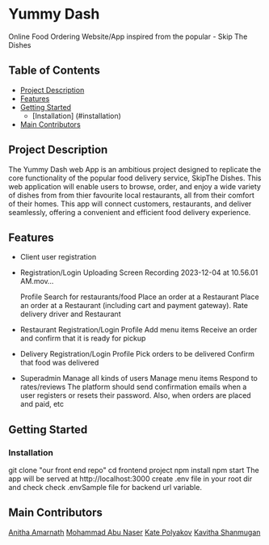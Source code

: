 # Yummy Dash

Online Food Ordering Website/App inspired from the popular - Skip The Dishes

## Table of Contents

- [Project Description](#project-descrption)
- [Features](#features)
- [Getting Started](#getting-started)
    - [Installation] (#installation)
- [Main Contributors](#contributing)

## Project Description

The Yummy Dash web App is an ambitious project designed to
replicate the core functionality of the popular food delivery service, SkipThe Dishes.
This web application will enable users to browse, order, and enjoy a wide variety of dishes from
from thier favourite local restaurants, all from their comfort of their homes.
This app will connect customers, restaurants, and deliver seamlessly, offering a convenient
and efficient food delivery experience.

## Features

- Client user registration
- Registration/Login
 Uploading Screen Recording 2023-12-04 at 10.56.01 AM.mov…

  Profile
  Search for restaurants/food
  Place an order at a Restaurant
  Place an order at a Restaurant (including cart and payment gateway).
  Rate delivery driver and Restaurant
- Restaurant
  Registration/Login
  Profile
  Add menu items
  Receive an order and confirm that it is ready for pickup
- Delivery
  Registration/Login
  Profile
  Pick orders to be delivered
  Confirm that food was delivered
- Superadmin
  Manage all kinds of users
  Manage menu items
  Respond to rates/reviews
  The platform should send confirmation emails when a user registers or resets their password. Also, when orders are placed and paid, etc

## Getting Started

### Installation

git clone "our front end repo"
cd frontend project
npm install
npm start
The app will be served at http://localhost:3000
create .env file in your root dir and check check .envSample file for backend url variable.

## Main Contributors

[Anitha Amarnath](https://github.com/anithaamarnath)
[Mohammad Abu Naser](https://github.com/royalhouse)
[Kate Polyakov](https://github.com/KatePolyakov)
[Kavitha Shanmugan](https://github.com/kavithashanmugan)
